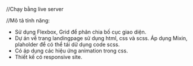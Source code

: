 //Chạy bằng live server

//Mô tả tính năng: 
- Sử dụng Flexbox, Grid để phân chia bố cục giao diện.
- Dự án về trang landingpage sử dụng html, css và scss. Áp dụng Mixin, plaholder để có thể tái dử dụng code scss.
- Có áp dụng các hiệu ứng animation trong css.
- Thiết kế có responsive site.
